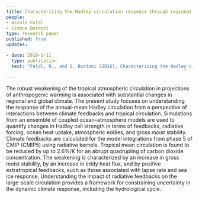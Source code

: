 ```yaml
---
title: Characterizing the Hadley circulation response through regional climate feedbacks 
people:
- Nicole Feldl
- Simona Bordoni
type: research paper
published: true
updates:

- date: 2016-1-11
  type: publication
  text: "Feldl, N., and S. Bordoni (2016), Characterizing the Hadley circulation response through regional climate feedbacks, Journal of Climate, 29, 613--622, [doi:10.1175/JCLI-D-15-0424.1](https://journals.ametsoc.org/doi/abs/10.1175/JCLI-D-15-0424.1)."

---
```


The robust weakening of the tropical atmospheric circulation in projections of anthropogenic warming is associated with substantial changes in regional and global climate. The present study focuses on understanding the response of the annual-mean Hadley circulation from a perspective of interactions between climate feedbacks and tropical circulation. Simulations from an ensemble of coupled ocean–atmosphere models are used to quantify changes in Hadley cell strength in terms of feedbacks, radiative forcing, ocean heat uptake, atmospheric eddies, and gross moist stability. Climate feedbacks are calculated for the model integrations from phase 5 of CMIP (CMIP5) using radiative kernels. Tropical mean circulation is found to be reduced by up to 2.6%/K for an abrupt quadrupling of carbon dioxide concentration. The weakening is characterized by an increase in gross moist stability, by an increase in eddy heat flux, and by positive extratropical feedbacks, such as those associated with lapse rate and sea ice response. Understanding the impact of radiative feedbacks on the large-scale circulation provides a framework for constraining uncertainty in the dynamic climate response, including the hydrological cycle.
